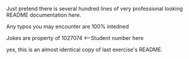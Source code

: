 Just pretend there is several hundred lines of very professional looking README documentation here.

Any typos you may encounter are 100% intedned

Jokes are property of 1027074 <--Student number here

yes, this is an almost identical copy of last exercise's README. 
